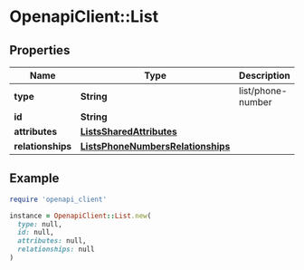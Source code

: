 # OpenapiClient::List

## Properties

| Name | Type | Description | Notes |
| ---- | ---- | ----------- | ----- |
| **type** | **String** | list/phone-number | [optional] |
| **id** | **String** |  | [optional] |
| **attributes** | [**ListsSharedAttributes**](ListsSharedAttributes.md) |  | [optional] |
| **relationships** | [**ListsPhoneNumbersRelationships**](ListsPhoneNumbersRelationships.md) |  | [optional] |

## Example

```ruby
require 'openapi_client'

instance = OpenapiClient::List.new(
  type: null,
  id: null,
  attributes: null,
  relationships: null
)
```

